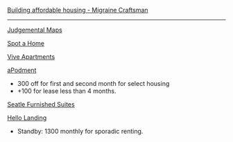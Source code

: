 [Building affordable housing - Migraine Craftsman](https://m.youtube.com/@MigraineCraftsman/featured)


---

[Judgemental Maps](https://judgmentalmaps.com)

[Spot a Home](https://www.spotahome.com)

[Vive Apartments](https://www.viveapartmenthomes.com/?rcstdid=Mg%253D%253D-YRjTEizZPgM%253D)

[aPodment](https://www.apodment.com)
- 300 off for first and second month for select housing
- +100 for lease less than 4 months.

[Seatle Furnished Suites](https://seattlefurnishedsuites.com/suite-details/106)

[Hello Landing](https://www.hellolanding.com)
- Standby: 1300 monthly for sporadic renting.
